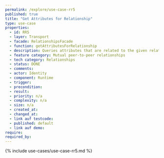```yaml
---
permalink: /explore/use-case-rr5
published: true
title: "Get Attributes for Relationship"
type: use-case
properties:
  - id: RR5
  - layer: Transport
  - facade: RelationshipsFacade
  - function: getAttributesForRelationship
  - description: Queries attributes that are related to the given relationship.
  - feature category: Mutual peer-to-peer relationships
  - tech category: Relationships
  - status: DONE
  - comments:
  - actor: Identity
  - component: Runtime
  - trigger:
  - precondition:
  - result:
  - priority: n/a
  - complexity: n/a
  - size: n/a
  - created_at:
  - changed_at:
  - link auf testcode:
  - published: default
  - link auf demo:
require:
required_by:
---
```


{% include use-cases/use-case-rr5.md %}